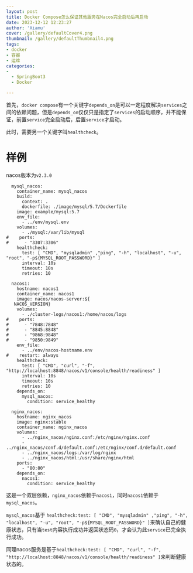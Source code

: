 ```yaml
---
layout: post
title: Docker Compose怎么保证其他服务在Nacos完全启动后再启动
date: 2023-12-12 12:23:27
author: 'Xiamu'
cover: /gallery/defaultCover4.png
thumbnail: /gallery/defaultThumbnail4.png
tags:
- docker
- 容器
- 运维
categories:
-
  - SpringBoot3
  - Docker

---
```

首先，`docker compose`有一个关键字`depends_on`是可以一定程度解决`services`之间的依赖问题，但是`depends_on`仅仅只是指定了`services`的启动顺序，并不能保证，前置`service`完全启动后，后置`service`才启动。

此时，需要另一个关键字叫`healthcheck`。

# 样例

nacos版本为`v2.3.0`

```prism language-yaml
  mysql_nacos:
    container_name: mysql_nacos
    build:
      context: .
      dockerfile: ./image/mysql/5.7/Dockerfile
    image: example/mysql:5.7
    env_file:
      - ../env/mysql.env
    volumes:
      - ./mysql:/var/lib/mysql
#    ports:
#      - "3307:3306"
    healthcheck:
      test: [ "CMD", "mysqladmin" ,"ping", "-h", "localhost", "-u", "root", "-p${MYSQL_ROOT_PASSWORD}" ]
      interval: 10s
      timeout: 10s
      retries: 10
        
  nacos1:
    hostname: nacos1
    container_name: nacos1
    image: nacos/nacos-server:${
   NACOS_VERSION}
    volumes:
      - ./cluster-logs/nacos1:/home/nacos/logs
#    ports:
#      - "7848:7848"
#      - "8845:8848"
#      - "9868:9848"
#      - "9850:9849"
    env_file:
      - ../env/nacos-hostname.env
#    restart: always
    healthcheck:
      test: [ "CMD", "curl", "-f", "http://localhost:8848/nacos/v1/console/health/readiness" ]
      interval: 10s
      timeout: 10s
      retries: 10
    depends_on:
      mysql_nacos:
        condition: service_healthy
        
  nginx_nacos:
    hostname: nginx_nacos
    image: nginx:stable
    container_name: nginx_nacos
    volumes:
      - ../nginx_nacos/nginx.conf:/etc/nginx/nginx.conf
      - ../nginx_nacos/conf.d/default.conf:/etc/nginx/conf.d/default.conf
      - ../nginx_nacos/logs:/var/log/nginx
      - ../nginx_nacos/html:/usr/share/nginx/html
    ports:
      - "80:80"
    depends_on:
      nacos1:
        condition: service_healthy
```

这是一个双层依赖，`nginx_nacos`依赖于`nacos1`，同时`nacos1`依赖于`mysql_nacos`。

`mysql_nacos`基于 `healthcheck:test: [ "CMD", "mysqladmin" ,"ping", "-h", "localhost", "-u", "root", "-p${MYSQL_ROOT_PASSWORD}" ]`来确认自己的健康状态，只有当`test`内容执行成功并返回状态码`0`，才会认为此`service`已完全执行成功。

同理nacos服务是基于`healthcheck:test: [ "CMD", "curl", "-f", "http://localhost:8848/nacos/v1/console/health/readiness" ]`来判断健康状态的。
